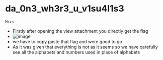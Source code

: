 # da_0n3_wh3r3_u_v1su4l1s3
`Mics`

- Firstly after opening the view attachment you directly get the flag
- ![image](https://github.com/Sreehithavarma23/wired-ctf/assets/143329622/f505abd5-0163-4957-a4b2-e8f4310e7399)
- we have to copy paste that flag and were good to go
- As it was given that everything is not as it seems so we have carefully see all the alphabets and numbers used in place of alphabets
  
